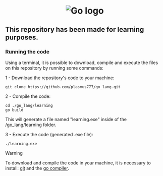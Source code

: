 # <p align="center">![Go logo](https://go.dev/images/go-logo-white.svg)</p>

## This repository has been made for learning purposes.


### Running the code

Using a terminal, it is possible to download, compile and execute the files on this repository by running some commands:

1 - Download the repository's code to your machine:
```
git clone https://github.com/plasmus777/go_lang.git
```

2 - Compile the code:
```
cd ./go_lang/learning
go build
```
This will generate a file named "learning.exe" inside of the /go_lang/learning folder.

3 - Execute the code (generated .exe file):
```
./learning.exe
```

> [!WARNING]
> To download and compile the code in your machine, it is necessary to install: [git](https://git-scm.com/downloads) and the [go compiler](https://go.dev/doc/install).